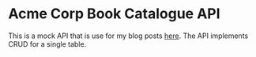 # Acme Corp Book Catalogue API

This is a mock API that is use for my blog posts [here](https://lalitadithya.com). The API implements CRUD for a single table. 